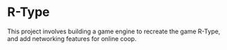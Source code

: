 # R-Type

This project involves building a game engine to recreate the game R-Type, and add networking features for online coop.